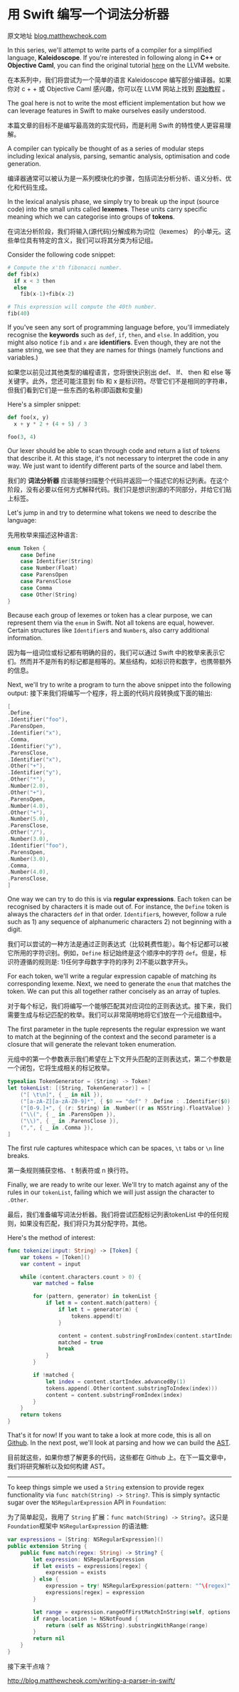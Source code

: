 # 用 Swift 编写一个词法分析器

原文地址 [blog.matthewcheok.com](http://blog.matthewcheok.com/writing-a-lexer-in-swift/)



In this series, we'll attempt to write parts of a compiler for a simplified language, **Kaleidoscope**. If you're interested in following along in **C++** or **Objective Caml**, you can find the original tutorial [here](http://llvm.org/docs/tutorial/index.html) on the LLVM website.

在本系列中，我们将尝试为一个简单的语言 Kaleidoscope 编写部分编译器。如果你对 c + + 或 Objective Caml 感兴趣，你可以在 LLVM 网站上找到 [原始教程](http://llvm.org/docs/tutorial/index.html) 。

The goal here is not to write the most efficient implementation but how we can leverage features in Swift to make ourselves easily understood.

本篇文章的目标不是编写最高效的实现代码，而是利用 Swift 的特性使人更容易理解。

A compiler can typically be thought of as a series of modular steps including lexical analysis, parsing, semantic analysis, optimisation and code generation.

编译器通常可以被认为是一系列模块化的步骤，包括词法分析分析、语义分析、优化和代码生成。

In the lexical analysis phase, we simply try to break up the input (source code) into the small units called **lexemes**. These units carry specific meaning which we can categorise into groups of **tokens**.

在词法分析阶段，我们将输入(源代码)分解成称为词位（lexemes） 的小单元。这些单位具有特定的含义，我们可以将其分类为标记组。

Consider the following code snippet:

```python
# Compute the x'th fibonacci number.
def fib(x)  
  if x < 3 then
  else
    fib(x-1)+fib(x-2)

# This expression will compute the 40th number.
fib(40)
```

If you've seen any sort of programming language before, you'll immediately recognise the **keywords** such as `def`, `if`, `then`, and `else`. In addition, you might also notice `fib` and `x` are **identifiers**. Even though, they are not the same string, we see that they are names for things (namely functions and variables.)

如果您以前见过其他类型的编程语言，您将很快识别出 def、 If、 then 和 else 等关键字。此外，您还可能注意到 fib 和 x 是标识符。尽管它们不是相同的字符串，但我们看到它们是一些东西的名称(即函数和变量)

Here's a simpler snippet:

```python
def foo(x, y)  
  x + y * 2 + (4 + 5) / 3

foo(3, 4)
```

Our lexer should be able to scan through code and return a list of tokens that describe it. At this stage, it's not necessary to interpret the code in any way. We just want to identify different parts of the source and label them.

我们的 **词法分析器** 应该能够扫描整个代码并返回一个描述它的标记列表。在这个阶段，没有必要以任何方式解释代码。我们只是想识别源的不同部分，并给它们贴上标签。

Let's jump in and try to determine what tokens we need to describe the language:

先用枚举来描述这种语言:

```swift
enum Token {  
    case Define
    case Identifier(String)
    case Number(Float)
    case ParensOpen
    case ParensClose
    case Comma
    case Other(String)
}
```

Because each group of lexemes or token has a clear purpose, we can represent them via the `enum` in Swift. Not all tokens are equal, however. Certain structures like `Identifier`s and `Number`s, also carry additional information.

因为每一组词位或标记都有明确的目的，我们可以通过 Swift 中的枚举来表示它们。然而并不是所有的标记都是相等的。某些结构，如标识符和数字，也携带额外的信息。

Next, we'll try to write a program to turn the above snippet into the following output:
接下来我们将编写一个程序，将上面的代码片段转换成下面的输出:

```swift
[
.Define,
.Identifier("foo"),
.ParensOpen,
.Identifier("x"),
.Comma,
.Identifier("y"),
.ParensClose,
.Identifier("x"),
.Other("+"),
.Identifier("y"),
.Other("*"),
.Number(2.0),
.Other("+"),
.ParensOpen,
.Number(4.0),
.Other("+"),
.Number(5.0),
.ParensClose,
.Other("/"),
.Number(3.0),
.Identifier("foo"),
.ParensOpen,
.Number(3.0),
.Comma,
.Number(4.0),
.ParensClose,
]
```

One way we can try to do this is via **regular expressions**. Each token can be recognised by characters it is made out of. For instance, the `Define` token is always the characters `def` in that order. `Identifier`s, however, follow a rule such as 1) any sequence of alphanumeric characters 2) not beginning with a digit.

我们可以尝试的一种方法是通过正则表达式（比较耗费性能）。每个标记都可以被它所用的字符识别。例如，`Define` 标记始终是这个顺序中的字符 `def`。但是，标识符遵循的规则是: 1)任何字母数字字符的序列 2)不能以数字开头。

For each token, we'll write a regular expression capable of matching its corresponding lexeme. Next, we need to generate the `enum` that matches the token. We can put this all together rather concisely as an array of tuples.

对于每个标记，我们将编写一个能够匹配其对应词位的正则表达式。接下来，我们需要生成与标记匹配的枚举。我们可以非常简明地将它们放在一个元组数组中。

The first parameter in the tuple represents the regular expression we want to match at the beginning of the context and the second parameter is a closure that will generate the relevant token enumeration.

元组中的第一个参数表示我们希望在上下文开头匹配的正则表达式，第二个参数是一个闭包，它将生成相关的标记枚举。

```swift
typealias TokenGenerator = (String) -> Token?  
let tokenList: [(String, TokenGenerator)] = [  
    ("[ \t\n]", { _ in nil }),
    ("[a-zA-Z][a-zA-Z0-9]*", { $0 == "def" ? .Define : .Identifier($0) }),
    ("[0-9.]+", { (r: String) in .Number((r as NSString).floatValue) }),
    ("\\(", { _ in .ParensOpen }),
    ("\\)", { _ in .ParensClose }),
    (",", { _ in .Comma }),
]
```

The first rule captures whitespace which can be spaces, `\t` tabs or `\n` line breaks.

第一条规则捕获空格、 t 制表符或 n 换行符。

Finally, we are ready to write our lexer. We'll try to match against any of the rules in our `tokenList`, failing which we will just assign the character to `.Other`.

最后，我们准备编写词法分析器。我们将尝试匹配标记列表tokenList 中的任何规则，如果没有匹配，我们将只为其分配字符。其他。

Here's the method of interest:

```swift
func tokenize(input: String) -> [Token] {  
    var tokens = [Token]()
    var content = input

    while (content.characters.count > 0) {
        var matched = false

        for (pattern, generator) in tokenList {
            if let m = content.match(pattern) {
                if let t = generator(m) {
                    tokens.append(t)
                }

                content = content.substringFromIndex(content.startIndex.advancedBy(m.characters.count))
                matched = true
                break
            }
        }

        if !matched {
            let index = content.startIndex.advancedBy(1)
            tokens.append(.Other(content.substringToIndex(index)))
            content = content.substringFromIndex(index)
        }
    }
    return tokens
}
```

That's it for now! If you want to take a look at more code, this is all on [Github](https://github.com/matthewcheok/Kaleidoscope). In the next post, we'll look at parsing and how we can build the [AST](https://en.wikipedia.org/wiki/Abstract_syntax_tree).

目前就这些，如果你想了解更多的代码，这些都在 Github 上。在下一篇文章中，我们将研究解析以及如何构建 AST。

* * *

To keep things simple we used a `String` extension to provide regex functionality via `func match(String) -> String?`. This is simply syntactic sugar over the `NSRegularExpression` API in `Foundation`:

为了简单起见，我用了 `String` 扩展：`func match(String) -> String?`。这只是`Foundation`框架中 `NSRegularExpression` 的语法糖:

```swift
var expressions = [String: NSRegularExpression]()  
public extension String {  
    public func match(regex: String) -> String? {
        let expression: NSRegularExpression
        if let exists = expressions[regex] {
            expression = exists
        } else {
            expression = try! NSRegularExpression(pattern: "^\(regex)", options: [])
            expressions[regex] = expression
        }

        let range = expression.rangeOfFirstMatchInString(self, options: [], range: NSMakeRange(0, self.utf16.count))
        if range.location != NSNotFound {
            return (self as NSString).substringWithRange(range)
        }
        return nil
    }
}
```



接下来干点啥？

http://blog.matthewcheok.com/writing-a-parser-in-swift/